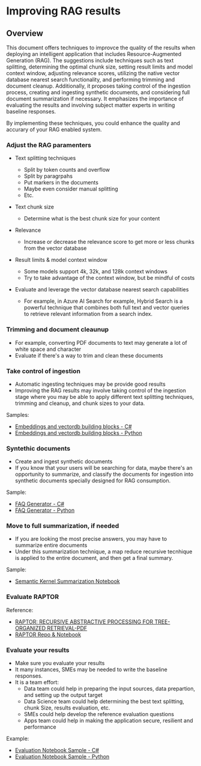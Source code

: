 # Improving RAG results

## Overview

This document offers techniques to improvce the quality of the results when deploying an intelligent application that includes Resource-Augmented Generation (RAG). The suggestions include techniques such as text splitting, determining the optimal chunk size, setting result limits and model context window, adjusting relevance scores, utilizing the native vector database nearest search functionality, and performing trimming and document cleanup. Additionally, it proposes taking control of the ingestion process, creating and ingesting synthetic documents, and considering full document summarization if necessary. It emphasizes the importance of evaluating the results and involving subject matter experts in writing baseline responses.

By implementing these techniques, you could enhance the quality and accurary of your RAG enabled system.

### Adjust the RAG paramenters

- Text splitting techniques
  - Split by token counts and overflow
  - Split by paragrpahs
  - Put markers in the documents
  - Maybe even consider manual splitting
  - Etc.

- Text chunk size
  - Determine what is the best chunk size for your content  

- Relevance
  - Increase or decrease the relevance score to get more or less chunks from the vector database

- Result limits & model context window
  - Some models support 4k, 32k, and 128k context windows
  - Try to take advantage of the context window, but be mindful of costs

- Evaluate and leverage the vector database nearest search capabilities  
  - For example, in Azure AI Search for example, Hybrid Search is a powerful technique that combines both full text and vector queries to retrieve relevant information from a search index.

### Trimming and document cleaunup

- For example, converting PDF documents to text may generate a lot of white space and character
- Evaluate if there's a way to trim and clean these documents

### Take control of ingestion

- Automatic ingesting techniques may be provide good results
- Improving the RAG results may involve taking control of the ingestion stage where you may be able to apply different text splitting techniques, trimming and cleanup, and chunk sizes to your data.

Samples:
- [Embeddings and vectordb building blocks - C#](https://github.com/msalemor/llm-use-cases/blob/main/notebooks/embeddings-cosine-similarity-search-c%23.ipynb)
- [Embeddings and vectordb building blocks - Python](https://github.com/msalemor/llm-use-cases/blob/main/notebooks/embeddings-cosine-similarity-search.ipynb)

### Syntethic documents

- Create and ingest synthetic documents
- If you know that your users will be searching for data, maybe there's an opportunity to summarize, and classify the documents for ingestion into synthetic documents specially designed for RAG consumption.

Sample:
- [FAQ Generator - C#](notebooks/faq-generator-c%23.ipynb)
- [FAQ Generator - Python](notebooks/faq-generator.ipynb)

### Move to full summarization, if needed

- If you are looking the most precise answers, you may have to summarize entire documents
- Under this summarization technique, a map reduce recursive tecnhique is applied to the entire document, and then get a final summary.

Sample:
- [Semantic Kernel Summarization Notebook](https://github.com/msalemor/sk-dev-training/blob/main/notebooks/sk-summarizer-pattern.ipynb)

### Evaluate RAPTOR

Reference:
- [RAPTOR: RECURSIVE ABSTRACTIVE PROCESSING FOR TREE-ORGANIZED RETRIEVAL-PDF](https://arxiv.org/pdf/2401.18059.pdf)
- [RAPTOR Repo & Notebook](https://github.com/profintegra/raptor-rag/blob/master/demo.ipynb)

### Evaluate your results

- Make sure you evaluate your results
- It many instances, SMEs may be needed to write the baseline responses.
- It is a team effort:
  - Data team could help in preparing the input sources, data prepartion, and setting up the output target
  - Data Science team could help determining the best text splitting, chunk Size, results evaluation, etc.
  - SMEs could help develop the reference evaluation questions
  - Apps team could help in making the application secure, resilient and performance
  
Example:
- [Evaluation Notebook Sample - C#](https://github.com/msalemor/llm-use-cases/blob/main/notebooks/evaluation-c%23.ipynb)
- [Evaluation Notebook Sample - Python](notebooks/evaluation.ipynb)
